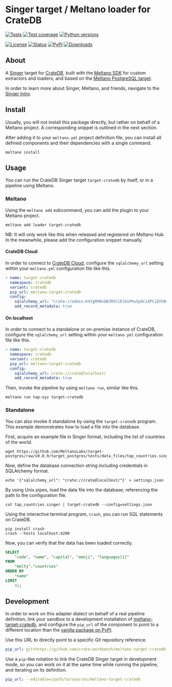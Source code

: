 # Singer target / Meltano loader for CrateDB

[![Tests](https://github.com/crate-workbench/meltano-target-cratedb/actions/workflows/main.yml/badge.svg)](https://github.com/crate-workbench/meltano-target-cratedb/actions/workflows/main.yml)
[![Test coverage](https://img.shields.io/codecov/c/gh/crate-workbench/meltano-target-cratedb.svg)](https://codecov.io/gh/crate-workbench/meltano-target-cratedb/)
[![Python versions](https://img.shields.io/pypi/pyversions/meltano-target-cratedb.svg)](https://pypi.org/project/meltano-target-cratedb/)

[![License](https://img.shields.io/github/license/crate-workbench/meltano-target-cratedb.svg)](https://github.com/crate-workbench/meltano-target-cratedb/blob/main/LICENSE)
[![Status](https://img.shields.io/pypi/status/meltano-target-cratedb.svg)](https://pypi.org/project/meltano-target-cratedb/)
[![PyPI](https://img.shields.io/pypi/v/meltano-target-cratedb.svg)](https://pypi.org/project/meltano-target-cratedb/)
[![Downloads](https://pepy.tech/badge/meltano-target-cratedb/month)](https://pepy.tech/project/meltano-target-cratedb/)


## About

A [Singer] target for [CrateDB], built with the [Meltano SDK] for custom extractors
and loaders, and based on the [Meltano PostgreSQL target].

In order to learn more about Singer, Meltano, and friends, navigate to the
[Singer Intro](./docs/singer-intro.md).


## Install

Usually, you will not install this package directly, but rather on behalf
of a Meltano project. A corresponding snippet is outlined in the next section.

After adding it to your `meltano.yml` project definition file, you can install
all defined components and their dependencies with a single command.
```
meltano install
```


## Usage

You can run the CrateDB Singer target `target-cratedb` by itself, or
in a pipeline using Meltano.

### Meltano

Using the `meltano add` subcommand, you can add the plugin to your
Meltano project.
```shell
meltano add loader target-cratedb
```
NB: It will only work like this when released and registered on Meltano Hub.
    In the meanwhile, please add the configuration snippet manually.


#### CrateDB Cloud

In order to connect to [CrateDB Cloud], configure the `sqlalchemy_url` setting
within your `meltano.yml` configuration file like this.
```yaml
- name: target-cratedb
  namespace: cratedb
  variant: cratedb
  pip_url: meltano-target-cratedb
  config:
    sqlalchemy_url: "crate://admin:K4IgMXNvQBJM3CiElOiPHuSp6CiXPCiQYhB4I9dLccVHGvvvitPSYr1vTpt4@example.aks1.westeurope.azure.cratedb.net:4200?ssl=true"}
    add_record_metadata: true
```


#### On localhost
In order to connect to a standalone or on-premise instance of CrateDB, configure
the `sqlalchemy_url` setting within your `meltano.yml` configuration file like this.
```yaml
- name: target-cratedb
  namespace: cratedb
  variant: cratedb
  pip_url: meltano-target-cratedb
  config:
    sqlalchemy_url: crate://crate@localhost/
    add_record_metadata: true
```

Then, invoke the pipeline by using `meltano run`, similar like this.
```shell
meltano run tap-xyz target-cratedb
```

### Standalone

You can also invoke it standalone by using the `target-cratedb` program.
This example demonstrates how to load a file into the database.

First, acquire an example file in Singer format, including the list of
countries of the world.
```shell
wget https://github.com/MeltanoLabs/target-postgres/raw/v0.0.9/target_postgres/tests/data_files/tap_countries.singer
```

Now, define the database connection string including credentials in
SQLAlchemy format.
```shell
echo '{"sqlalchemy_url": "crate://crate@localhost/"}' > settings.json
```

By using Unix pipes, load the data file into the database, referencing
the path to the configuration file.
```shell
cat tap_countries.singer | target-cratedb --config=settings.json
```

Using the interactive terminal program, `crash`, you can run SQL
statements on CrateDB.
```shell
pip install crash
crash --hosts localhost:4200
```

Now, you can verify that the data has been loaded correctly.
```sql
SELECT
    "code", "name", "capital", "emoji", "languages[1]"
FROM
    "melty"."countries"
ORDER BY
    "name"
LIMIT
    42;
```


## Development

In order to work on this adapter dialect on behalf of a real pipeline definition,
link your sandbox to a development installation of [meltano-target-cratedb], and
configure the `pip_url` of the component to point to a different location than the
[vanilla package on PyPI].

Use this URL to directly point to a specific Git repository reference.
```yaml
pip_url: git+https://github.com/crate-workbench/meltano-target-cratedb.git@main
```

Use a `pip`-like notation to link the CrateDB Singer target in development mode,
so you can work on it at the same time while running the pipeline, and iterating
on its definition.
```yaml
pip_url: --editable=/path/to/sources/meltano-target-cratedb
```


[Apache Lucene]: https://lucene.apache.org/
[connectors]: https://hub.meltano.com/
[CrateDB]: https://cratedb.com/product
[CrateDB Cloud]: https://console.cratedb.cloud/
[ELT]: https://en.wikipedia.org/wiki/Extract,_load,_transform
[ETL]: https://en.wikipedia.org/wiki/Extract,_transform,_load
[Meltano]: https://meltano.com/
[meltano | Hub]: https://hub.meltano.com/
[Meltano SDK]: https://github.com/meltano/sdk
[Meltano PostgreSQL target]: https://pypi.org/project/meltanolabs-target-postgres/
[meltano-target-cratedb]: https://github.com/crate-workbench/meltano-target-cratedb
[Singer]: https://www.singer.io/
[Singer Spec]: https://hub.meltano.com/singer/spec/
[PipelineWise]: https://transferwise.github.io/pipelinewise/
[PipelineWise Taps]: https://transferwise.github.io/pipelinewise/user_guide/yaml_config.html
[SQLAlchemy]: https://www.sqlalchemy.org/
[vanilla package on PyPI]: https://pypi.org/project/meltano-target-cratedb/
